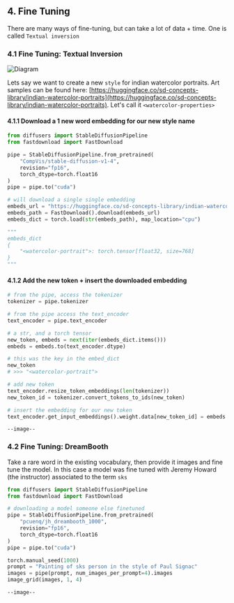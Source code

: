 ## 4. Fine Tuning

There are many ways of fine-tuning, but can take a lot of data + time. One is called `Textual inversion`


### 4.1 Fine Tuning: Textual Inversion

![Diagram](https://textual-inversion.github.io/static/images/training/training.JPG)

Lets say we want to create a new `style` for indian watercolor portraits. Art samples can be found here: [https://huggingface.co/sd-concepts-library/indian-watercolor-portraits](https://huggingface.co/sd-concepts-library/indian-watercolor-portraits). Let's call it `<watercolor-properties>`

#### 4.1.1 Download a 1 new word embedding for our new style name

```python
from diffusers import StableDiffusionPipeline
from fastdownload import FastDownload

pipe = StableDiffusionPipeline.from_pretrained(
    "CompVis/stable-diffusion-v1-4",
    revision="fp16",
    torch_dtype=torch.float16
) 
pipe = pipe.to("cuda")

# will download a single single embedding
embeds_url = "https://huggingface.co/sd-concepts-library/indian-watercolor-portraits/resolve/main/learned_embeds.bin"
embeds_path = FastDownload().download(embeds_url)
embeds_dict = torch.load(str(embeds_path), map_location="cpu")

"""
embeds_dict 
{
    "<watercolor-portrait">: torch.tensor[float32, size=768]
}
"""
```

#### 4.1.2 Add the new token + insert the downloaded embedding

```python
# from the pipe, access the tokenizer
tokenizer = pipe.tokenizer

# from the pipe access the text_encoder
text_encoder = pipe.text_encoder

# a str, and a torch tensor
new_token, embeds = next(iter(embeds_dict.items()))
embeds = embeds.to(text_encoder.dtype)

# this was the key in the embed_dict
new_token
# >>> "<watercolor-portrait">

# add new token
text_encoder.resize_token_embeddings(len(tokenizer))
new_token_id = tokenizer.convert_tokens_to_ids(new_token)

# insert the embedding for our new token
text_encoder.get_input_embeddings().weight.data[new_token_id] = embeds
```

`--image--`

### 4.2 Fine Tuning: DreamBooth

Take a rare word in the existing vocabulary, then provide it images and fine tune the model. In this case a model was fine tuned with Jeremy Howard (the instructor) associated to the term `sks`

```python
from diffusers import StableDiffusionPipeline
from fastdownload import FastDownload

# downloading a model someone else finetuned
pipe = StableDiffusionPipeline.from_pretrained(
    "pcuenq/jh_dreambooth_1000",
    revision="fp16",
    torch_dtype=torch.float16
) 
pipe = pipe.to("cuda")

torch.manual_seed(1000)
prompt = "Painting of sks person in the style of Paul Signac"
images = pipe(prompt, num_images_per_prompt=4).images
image_grid(images, 1, 4)
```

`--image--`

